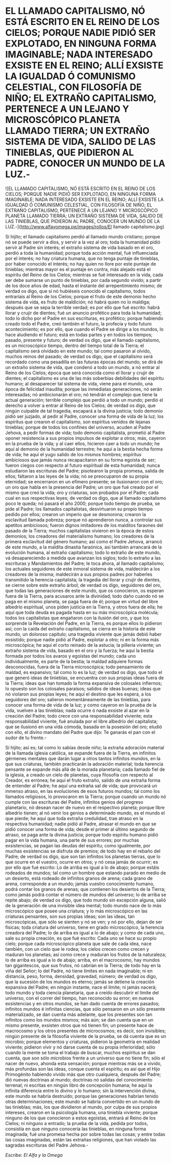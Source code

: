 # EL LLAMADO CAPITALISMO, NÓ ESTÁ ESCRITO EN EL REINO DE LOS CIELOS; PORQUE NADIE PIDIÓ SER EXPLOTADO, EN NINGUNA FORMA IMAGINABLE; NADA INTERESADO EXSISTE EN EL REINO; ALLÍ EXSISTE LA IGUALDAD Ó COMUNISMO CELESTIAL, CON FILOSOFÍA DE NIÑO; EL EXTRAÑO CAPITALISMO, PERTENECE A UN LEJANO Y MICROSCÓPICO PLANETA LLAMADO TIERRA; UN EXTRAÑO SISTEMA DE VIDA, SALIDO DE LAS TINIEBLAS, QUE PIDIERON AL PADRE, CONOCER UN MUNDO DE LA LUZ.-

![EL LLAMADO CAPITALISMO, NÓ ESTÁ ESCRITO EN EL REINO DE LOS CIELOS; PORQUE NADIE PIDIÓ SER EXPLOTADO, EN NINGUNA FORMA IMAGINABLE; NADA INTERESADO EXSISTE EN EL REINO; ALLÍ EXSISTE LA IGUALDAD Ó COMUNISMO CELESTIAL, CON FILOSOFÍA DE NIÑO; EL EXTRAÑO CAPITALISMO, PERTENECE A UN LEJANO Y MICROSCÓPICO PLANETA LLAMADO TIERRA; UN EXTRAÑO SISTEMA DE VIDA, SALIDO DE LAS TINIEBLAS, QUE PIDIERON AL PADRE, CONOCER UN MUNDO DE LA LUZ.-](http://www.alfayomega.pe/images/rollos/El llamado capitalismo.jpg)

Sí hijito; el llamado capitalismo perdió al llamado mundo cristiano; porque nó se puede servir a dios, y servir a la vez al oro; toda la humanidad pidió servir al Padre sin interés; el extraño sistema de vida basado en el oro, perdió a toda la humanidad; porque toda acción mental, fué influenciada por el interés; no hay criatura humana, que no tenga puntaje de tinieblas, por haber conocido el interés; no hay quien no llore por este puntaje de tinieblas; mientras mayor es el puntaje en contra, más alejado está el espíritu del Reino de los Cielos; mientras se fué interesado en la vida, cada ser debe sumarse un punto de tinieblas, por cada segundo vivido; a partir de los doce años de edad, hasta el instante del arrepentimiento mismo; de verdad os digo, que si nó hubiéseis conocido el capitalismo, todos entraríais al Reino de los Cielos; porque el fruto de este demonio hecho sistema de vida, es fruto de maldición; nó habrá quien no lo maldiga; después que se sepa la terrible verdad; es por ello que fué escrito: habrá llorar y crujir de dientes; fué un anuncio profético para toda la humanidad; todo lo dicho por el Padre en sus escrituras, es profético; porque habiendo creado todo el Padre, creó también el futuro, la profecía y todo futuro acontecimiento; es por ello, que cuando el Padre se dirige a los mundos, lo hace aludiendo el futuro; está en todas partes y en todos los tiempos; pasado, presente y futuro; de verdad os digo, que el llamado capitalismo, es un microscópico tiempo, dentro del tiempo total de la Tierra; el capitalismo será olvidado en este mundo; tal como pasaron al olvido, muchos reinos del pasado; de verdad os digo, que el capitalismo será recordado como una pesadilla en las futuras épocas del mundo; se dirá de un extraño sistema de vida, que condenó a todo un mundo, a nó entrar al Reino de los Cielos; época que será conocida como el llorar y crujir de dientes; el capitalismo es una de las más soberbias debilidades del espíritu humano; al desaparecer tal sistema de vida, viene para el mundo, una época de felicidad inaudita; porque las inmediatas generaciones, nó serán interesadas; nó ambicionarán el oro; nó tendrán el complejo que tiene la actual generación; terrible complejo que perdió a todo un mundo; perdió el derecho a volver a entrar al Reino de los Cielos; de verdad os digo, que ningún culpable de tal tragedia, escapará a la divina justicia; todo demonio pidió ser juzjado, al pedir al Padre, conocer una forma de vida de la luz; los espíritus que crearon el capitalismo, son espíritus venidos de lejanas tinieblas; porque de todos los confines del universo, acuden al Padre Jehova, a pedir formas de vida; todo demonio capitalista, prometió al Padre oponer resistencia a sus propios impulsos de explotar a otros; más, cayeron en la prueba de la vida; y al caer ellos, hicieron caer a todo un mundo; he aquí al demonio de la humanidad terrestre; he aquí a la bestia hecha forma de vida; he aquí el yugo salido de los mismos hombres; espíritus ambiciosos que jamás nunca recapacitaron en su forma egoísta de ser; fueron ciegos con respecto al futuro espíritual de esta humanidad; nunca estudiaron las escrituras del Padre; pisotearon la propia promesa, salida de ellos; faltaron a las leyes de la vida; nó se preocuparon de su propia eternidad; se encerraron en un efímero presente; se ilusionaron con el oro; un oro que habla en la presencia del Padre; un oro que fué creado por el mismo que creó la vida; oro y criaturas, son probados por el Padre; cada cual en sus respectivas leyes; de verdad os digo, que al llamado capitalismo poco le queda; nó pasará el año 2000; porque todo tiempo de prueba, se pide al Padre; los llamados capitalistas, desvirtuaron su propio tiempo pedido por ellos; crearon un imperio que se desmorona; crearon la esclavitud llamada pobreza; porque nó aprendieron nunca, a controlar sus apetitos ambiciosos; fueron dignos imitadores de los malditos faraones del pasado de la Tierra; muchos capitalistas vivieron en la época de estos demonios; los creadores del materialismo humano; los creadores de la primera esclavitud del género humano; así como el Padre Jehova, arrancó de este mundo, a la maldita dinastía faraónica, así también arrancará de la evolución humana, al extraño capitalismo; todo lo extraño de este mundo, vá desapareciendo a medida que avanzan los siglos; todo lo extraño a las escrituras y Mandamientos del Padre; le toca ahora, al llamado capitalismo; los actuales seguidores de este inmoral sistema de vida, maldecirán a los creadores de la misma; maldecirán a sus propios padres por haberles transmitido la herencia capitalista; la tragedia del llorar y crujir de dientes, se cierne sobre este extraño árbol; de verdad os digo, seguidores del oro, que todas las generaciones de este mundo, que os conocieron, os esperan fuera de la Tierra, para acusaros ante la divinidad; todo daño cuando nó se paga en el mismo planeta, se paga fuera de él; porque en virtud del libre albedrío espíritual, unos piden justicia en la Tierra, y otros fuera de ella; he aquí que toda deuda es pagada hasta en su más microscópica molécula; todos los capitalistas que engañaron con la ilusión del oro, y que los sorprende la Revelación del Padre, en la Tierra, es porque ellos lo pidieron así; con la caída del extraño capitalismo, se cierra en la historia de este mundo, un doloroso capítulo; una tragedia viviente que jamás debió haber exsistido; porque nadie pidió al Padre, explotar a otro; ni en la forma más microscópica; he aquí el corto reinado de la astucia; la pillería viviente; un extraño sistema de vida, basado en el oro y la fuerza; he aquí la bestia formada por todos los avaros y egoístas del mundo; cada uno individualmente, es parte de la bestia; la maldad adquiere formas desconocidas, fuera de la Tierra microscópica; todo pensamiento de maldad, es expansivo; tal como lo es la luz; de verdad os digo, que todo el que generó ideas de tinieblas, se encuentra con sus propias ideas fuera de la Tierra; ideas que han tomado la forma expansiva de colosales infiernos; lo opuesto son los colosales paraísos; salidos de ideas buenas; ideas que nó violaron sus propias leyes; he aquí el destino que les espera, a los seguidores del oro; salieron momentáneamente de las tinieblas, para conocer una forma de vida de la luz; y como cayeron en la prueba de la vida, vuelven a las tinieblas; nada ocurre ó nada exsiste al azar en la creación del Padre; todo crece con una responsabilidad viviente; esta responsabilidad viviente, fué anulada por el libre albedrío del capitalista; que se ilusionó en una vida cómoda, basada en la posesión del oro; eludió con ello, el divino mandato del Padre que dijo: Te ganarás el pan con el sudor de tu frente.-

Sí hijito; así es; tal como lo sabías desde niño; la extraña adoración material de la llamada iglesia católica, se expande fuera de la Tierra, en infinitos gérmenes mentales que darán lugar a otros tantos infinitos mundos, en la que sus criaturas, también practicarán la adoración material; toda herencia pensante se expande más allá de la morada planetaria; cada llamado fiel de la iglesia, a creado un cielo de planetas, cuya filosofía con respecto al Creador, es errónea; he aquí el fruto extraño, salido de una extraña forma de entender al Padre; he aquí una extraña sal de vida; que provocará un inmenso atraso, en las evoluciones de esos futuros mundos; tal como los llamados religiosos, lo provocaron en la Tierra; porque cuando un mundo nó cumple con las escrituras del Padre, infinitos genios del progreso planetario, nó desean nacer de nuevo en el respectivo planeta; porque libre albedrío tienen; al nó venir los genios a determinado mundo, es el mundo el que pierde; he aquí que toda extraña credulidad, trae atraso en la respectiva humanidad; nadie pidió al Padre, atrasar el mundo en que se pidió conocer una forma de vida; desde el primer al último segundo de atraso, se paga ante la divina justicia; porque todo espíritu humano pidió pagar en la vida humana, una parte de sus errores; por muchas exsistencias, se pagan las deudas del espíritu; como igualmente, por muchas exsistencias se disfruta de premios; de todo hay en el rebaño del Padre; de verdad os digo, que son tan infinitos los planetas tierras, que lo que ocurre en el vuestro, ocurre en otros; y nó cesa jamás de ocurrir; es por ello que fué escrito: Lo de arriba es igual a lo de abajo; porque estáis rodeados de mundos; tal como un hombre que estando parado en medio de un desierto, está rodeado de infinitos granos de arena; cada grano de arena, corresponde a un mundo; jamás vuestro conocimiento humano, podrá contar los granos de arenas; que contienen los desiertos de la Tierra; como jamás podrá contar el número de mundos del universo; lo de arriba se repite abajo; de verdad os digo, que todo mundo sin excepción alguna, salió de la generación de una invisible idea mental; todo mundo nace de lo más microscópico que posee una criatura; y lo más microscópico en las criaturas pensantes, son sus propias ideas; son las ideas, tan microscópicas, que sólo se sienten y nó se ven; y nó por ello, dejan de ser físicas; toda criatura del universo, tiene en grado microscópico, la herencia creadora del Padre; lo de arriba es igual a lo de abajo; y como de cada uno, sale su propia creación, es que fué escrito: Cada uno se hace su propio cielo; porque cada microscópico planeta que sale de cada idea, nace también, con un cielo que le rodea; los cielos crecen como crecen y maduran los planetas; así como crece y maduran los frutos de la naturaleza; lo de arriba es igual a lo de abajo; arriba, en el macrocosmo, hay mundos tan gigantescos, que sus frutos, nó cabrían en la Tierra; de todo hay en la viña del Señor; lo del Padre, nó tiene límites en nada imaginable; ni en distancia, peso, forma, densidad, gravedad, número; de verdad os digo, que la sucesión de los mundos es eterno; jamás se detiene la creación expansiva del Padre; en ningún instante, nace el límite; ni jamás nacerá; todo mundo y toda ciencia planetaria, que a creído descubrir el límite del universo, con el correr del tiempo, han reconocido su error; en nuevas exsistencias y en otros mundos, se han dado cuenta de errores pasados; infinitos mundos é infinitas ciencias, que sólo pensaron en un sólo presente materializado, se dan cuenta más adelante, que los presentes son tan infinitos como los mundos mismos; más aún; se dan cuenta que en un mismo presente, exsisten otros que nó tienen fín; un presente hace de macrocosmo y los otros presentes de microcosmos; es decir, son invisibles; ningún presente de la filosofía viviente de la prueba, se dá cuenta que es un microbio; porque elementos y criaturas, pidieron la geometría en realidad viviente; pidieron vivir y nó darse cuenta de su propia inferioridad; sólo cuando la mente se toma el trabajo de buscar, muchos espíritus se dan cuenta, que son sólo microbios frente a un universo que no tiene fín; sólo el nacer de nuevo, ahonda esta sensación; porque mientras más se a vivido, más profundas son las ideas, conque cuenta el espíritu; es así que el Hijo Primogénito habiendo vivido más que otro cualquiera, después del Padre; dió nuevas doctrinas al mundo; doctrinas nó salidas del conocimiento terrenal; ni escritas en ningún libro de concepción humana; he aquí la infinita diferencia entre lo divino y lo humano; sin la intervención divina, este mundo se habría destruído; porque las generaciones habrían tenido otras determinaciones; este mundo se habría convertido en un mundo de las tinieblas; más, los que dividieron al mundo, por culpa de sus propios intereses, crearon en la psicología humana, una tiniebla viviente; porque ninguno de los que conocieron a estos egoístas, entrará al Reino de los Cielos; ni ninguno a entrado; la prueba de la vida, pedida por todos, consistía en que ninguno conocería las tinieblas, en ninguna forma imaginada; fué una promesa hecha por sobre todas las cosas; y entre todas las cosas imaginadas, están las extrañas religiones, que han violado las sagradas escrituras del Padre Jehova.-

*Escribe: El Alfa y la Omega*
